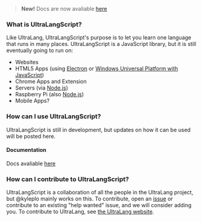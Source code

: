 > **New!** Docs are now avaliable [here](https://github.com/UltraLang/UltraLangScript/wiki)
### What is UltraLangScript?
Like UltraLang, UltraLangScript's purpose is to let you learn one language that runs in many places. UltraLangScript is a JavaScript library, but it is still eventually going to run on:
- Websites
- HTML5 Apps (using [Electron](https://electronjs.org) or [Windows Universal Platform with JavaScript](https://docs.microsoft.com/en-us/windows/uwp/get-started/create-a-hello-world-app-js-uwp))
- Chrome Apps and Extension
- Servers (via [Node.js](https://nodejs.org))
- Raspberry Pi (also [Node.js](https://nodejs.org))
- Mobile Apps?

### How can I use UltraLangScript?
UltraLangScript is still in development, but updates on how it can be used will be posted here.

#### Documentation
Docs avaliable [here](https://github.com/UltraLang/UltraLangScript/wiki)

### How can I contribute to UltraLangScript?
UltraLangScript is a collaboration of all the people in the UltraLang project, but @kyleplo mainly works on this. To contribute, open an [issue](https://github.com/UltraLang/UltraLangScript/issues) or contribute to an existing "help wanted" issue, and we will consider adding you. To contribute to UltraLang, see [the UltraLang website](https://ultralang.github.io/UltraLang/).
